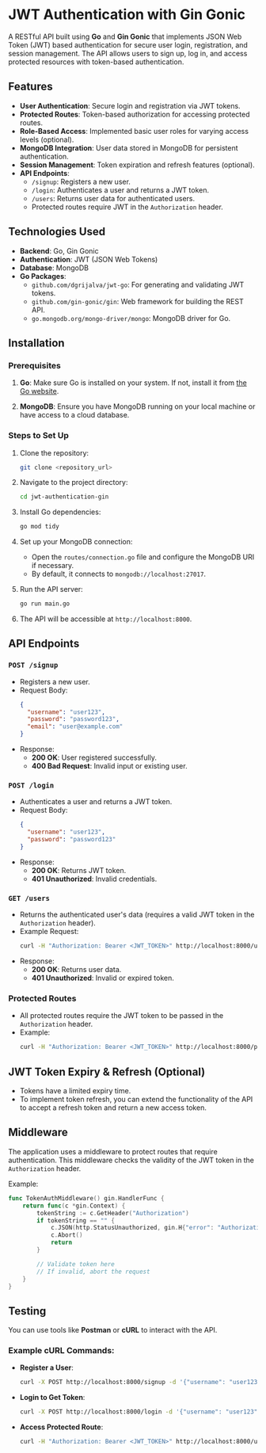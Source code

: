 # JWT Authentication with Gin Gonic

A RESTful API built using **Go** and **Gin Gonic** that implements JSON Web Token (JWT) based authentication for secure user login, registration, and session management. The API allows users to sign up, log in, and access protected resources with token-based authentication.

## Features

- **User Authentication**: Secure login and registration via JWT tokens.
- **Protected Routes**: Token-based authorization for accessing protected routes.
- **Role-Based Access**: Implemented basic user roles for varying access levels (optional).
- **MongoDB Integration**: User data stored in MongoDB for persistent authentication.
- **Session Management**: Token expiration and refresh features (optional).
- **API Endpoints**:
  - `/signup`: Registers a new user.
  - `/login`: Authenticates a user and returns a JWT token.
  - `/users`: Returns user data for authenticated users.
  - Protected routes require JWT in the `Authorization` header.

## Technologies Used

- **Backend**: Go, Gin Gonic
- **Authentication**: JWT (JSON Web Tokens)
- **Database**: MongoDB
- **Go Packages**:
  - `github.com/dgrijalva/jwt-go`: For generating and validating JWT tokens.
  - `github.com/gin-gonic/gin`: Web framework for building the REST API.
  - `go.mongodb.org/mongo-driver/mongo`: MongoDB driver for Go.

## Installation

### Prerequisites

1. **Go**: Make sure Go is installed on your system. If not, install it from [the Go website](https://golang.org/doc/install).

2. **MongoDB**: Ensure you have MongoDB running on your local machine or have access to a cloud database.

### Steps to Set Up

1. Clone the repository:
   ```bash
   git clone <repository_url>
   ```

2. Navigate to the project directory:
   ```bash
   cd jwt-authentication-gin
   ```

3. Install Go dependencies:
   ```bash
   go mod tidy
   ```

4. Set up your MongoDB connection:
   - Open the `routes/connection.go` file and configure the MongoDB URI if necessary.
   - By default, it connects to `mongodb://localhost:27017`.

5. Run the API server:
   ```bash
   go run main.go
   ```

6. The API will be accessible at `http://localhost:8000`.

## API Endpoints

### `POST /signup`
- Registers a new user.
- Request Body:
  ```json
  {
    "username": "user123",
    "password": "password123",
    "email": "user@example.com"
  }
  ```
- Response:
  - **200 OK**: User registered successfully.
  - **400 Bad Request**: Invalid input or existing user.

### `POST /login`
- Authenticates a user and returns a JWT token.
- Request Body:
  ```json
  {
    "username": "user123",
    "password": "password123"
  }
  ```
- Response:
  - **200 OK**: Returns JWT token.
  - **401 Unauthorized**: Invalid credentials.

### `GET /users`
- Returns the authenticated user's data (requires a valid JWT token in the `Authorization` header).
- Example Request:
  ```bash
  curl -H "Authorization: Bearer <JWT_TOKEN>" http://localhost:8000/user
  ```
- Response:
  - **200 OK**: Returns user data.
  - **401 Unauthorized**: Invalid or expired token.

### Protected Routes
- All protected routes require the JWT token to be passed in the `Authorization` header.
- Example:
  ```bash
  curl -H "Authorization: Bearer <JWT_TOKEN>" http://localhost:8000/protected
  ```

## JWT Token Expiry & Refresh (Optional)
- Tokens have a limited expiry time.
- To implement token refresh, you can extend the functionality of the API to accept a refresh token and return a new access token.

## Middleware

The application uses a middleware to protect routes that require authentication. This middleware checks the validity of the JWT token in the `Authorization` header.

Example:
```go
func TokenAuthMiddleware() gin.HandlerFunc {
    return func(c *gin.Context) {
        tokenString := c.GetHeader("Authorization")
        if tokenString == "" {
            c.JSON(http.StatusUnauthorized, gin.H{"error": "Authorization token not provided"})
            c.Abort()
            return
        }

        // Validate token here
        // If invalid, abort the request
    }
}
```

## Testing

You can use tools like **Postman** or **cURL** to interact with the API.

### Example cURL Commands:

- **Register a User**:
  ```bash
  curl -X POST http://localhost:8000/signup -d '{"username": "user123", "password": "password123", "email": "user@example.com"}' -H "Content-Type: application/json"
  ```

- **Login to Get Token**:
  ```bash
  curl -X POST http://localhost:8000/login -d '{"username": "user123", "password": "password123"}' -H "Content-Type: application/json"
  ```

- **Access Protected Route**:
  ```bash
  curl -H "Authorization: Bearer <JWT_TOKEN>" http://localhost:8000/user
  ```
